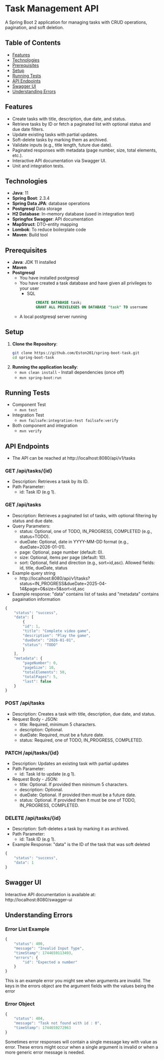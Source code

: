 # Task Management API

A Spring Boot 2 application for managing tasks with CRUD operations, pagination, and soft deletion.

## Table of Contents
- [Features](#features)
- [Technologies](#technologies)
- [Prerequisites](#prerequisites)
- [Setup](#setup)
- [Running Tests](#running-tests)
- [API Endpoints](#api-endpoints)
- [Swagger UI](#swagger-ui)
- [Understanding Errors](#understanding-errors)

## Features
- Create tasks with title, description, due date, and status.
- Retrieve tasks by ID or fetch a paginated list with optional status and due date filters.
- Update existing tasks with partial updates.
- Soft-delete tasks by marking them as archived.
- Validate inputs (e.g., title length, future due date).
- Paginated responses with metadata (page number, size, total elements, etc.).
- Interactive API documentation via Swagger UI.
- Unit and integration tests.

## Technologies
- **Java**: 11
- **Spring Boot**: 2.3.4
- **Spring Data JPA**: database operations
- **Postgresql** Data storage
- **H2 Database**: In-memory database (used in integration test)
- **Springfox Swagger**: API documentation
- **MapStruct**: DTO-entity mapping
- **Lombok**: To reduce boilerplate code
- **Maven**: Build tool

## Prerequisites
- **Java**: JDK 11 installed
- **Maven**
- **Postgresql**
    - You have installed postgresql
    - You have created a task database and have given all privileges to your user
        * SQL
            ~~~sql
                CREATE DATABASE task;
                GRANT ALL PRIVILEGES ON DATABASE "task" TO username
            ~~~
    - A local postgresql server running

## Setup
1. **Clone the Repository**:
   ```bash
   git clone https://github.com/Eston201/spring-boot-task.git
   cd spring-boot-task 
   ```
2. **Running the application locally**:
    - `mvn clean install` - Install dependencies (once off)
    - `mvn spring-boot:run`
   
## Running Tests
- Component Test
    - `mvn test`
- Integration Test
    - `mvn failsafe:integration-test failsafe:verify`
- Both component and integration 
    - `mvn verify`

## API Endpoints
- The API can be reached at http://localhost:8080/api/v1/tasks

### GET /api/tasks/{id}
- Description: Retrieves a task by its ID.
- Path Parameter:
    - id: Task ID (e.g 1).
    
### GET /api/tasks
- Description: Retrieves a paginated list of tasks, with optional filtering by status and due date.
- Query Parameters:
    - status: Optional, one of TODO, IN_PROGRESS, COMPLETED (e.g., status=TODO).
    - dueDate: Optional, date in YYYY-MM-DD format (e.g., dueDate=2026-01-01).
    - page: Optional, page number (default: 0).
    - size: Optional, items per page (default: 10).
    - sort: Optional, field and direction (e.g., sort=id,asc). Allowed fields: id, title, dueDate, status
- Example query string
    -  http://localhost:8080/api/v1/tasks?status=IN_PROGRESS&dueDate=2025-04-14&page=0&size=5&sort=id,asc
- Example response: "data" contains list of tasks and "metadata" contains pagaination information
```javascript
{
    "status": "success",
    "data": [
        {
        "id": 1,
        "title": "Complete video game",
        "description": "Play the game",
        "dueDate": "2026-01-01",
        "status": "TODO"
        }
    ],
    "metadata": {
        "pageNumber": 0,
        "pageSize": 10,
        "totalElements": 50,
        "totalPages": 5,
        "last": false
    }
}
```

### POST /api/tasks
- Description: Creates a task with title, description, due date, and status.
- Request Body - JSON:
    - title: Required, minimum 5 characters.
    - description: Optional.
    - dueDate: Required, must be a future date.
    - status: Required, one of TODO, IN_PROGRESS, COMPLETED.

### PATCH /api/tasks/{id}
- Description: Updates an existing task with partial updates
- Path Parameter: 
    - id: Task Id to update (e.g 1).
- Request Body - JSON:
    - title: Optional. If provided then minimum 5 characters.
    - description: Optional.
    - dueDate: Optional. If provided then must be a future date.
    - status: Optional. If provided then it must be one of TODO, IN_PROGRESS, COMPLETED.
    
### DELETE /api/tasks/{id}
- Description: Soft-deletes a task by marking it as archived.
- Path Parameter:
    - id: Task ID (e.g 1).
- Example Response: "data" is the ID of the task that was soft deleted
```javascript
{
    "status": "success",
    "data": 1
}
```

## Swagger UI
Interactive API documentation is available at: http://localhost:8080/swagger-ui

## Understanding Errors

### Error List Example
``` javascript
{
    "status": 400,
    "message": "Invalid Input Type",
    "timeStamp": 1744659113493,
    "errors": {
        "id": "Expected a number"
    }
}
```
This is an example error you might see when arguments are invalid. 
The keys in the errors object are the argument fields with the values being the error

### Error Object
``` javascript
{
    "status": 404,
    "message": "Task not found with id : 0",
    "timeStamp": 1744659272963
}
```
Sometimes error responses will contain a single message key with value as error. These errors might
occur when a single argument is invalid or when a more generic error message is needed.